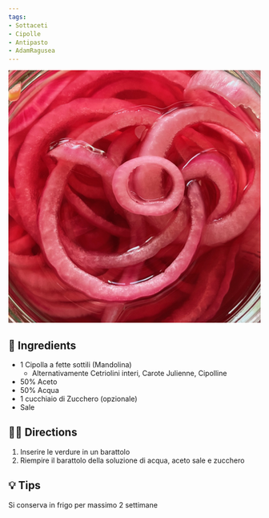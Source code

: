 ```yaml
---
tags:
- Sottaceti
- Cipolle
- Antipasto
- AdamRagusea
---
```


![Cipolle](../images/cipolla-sottaceto.jpeg)

## 🧾 Ingredients

- 1 Cipolla a fette sottili (Mandolina)
	- Alternativamente Cetriolini interi, Carote Julienne, Cipolline
- 50% Aceto
- 50% Acqua
- 1 cucchiaio di Zucchero (opzionale)
- Sale

## 👩‍🍳 Directions

1. Inserire le verdure in un barattolo
2. Riempire il barattolo della soluzione di acqua, aceto sale e zucchero

## 💡 Tips

Si conserva in frigo per massimo 2 settimane


